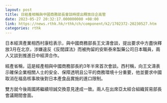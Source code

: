 ```yaml
---
layout: post
title: 日經產相稱與中國商務部長會談時提出釋放日企高管
date: 2023-05-27 20:32:17.000000000 +08:00
link: https://news.rthk.hk/rthk/ch/component/k2/1702372-20230527.htm
categories: rthk
---
```


日本經濟產業相西村康稔表示，與中國商務部長王文濤會談，提出要求中方盡快釋放3月在北京，涉嫌違反《反間諜法》而被拘留的安斯泰來製藥公司日本職員，兩人又談到推進日中經濟合作。

經產省稱，這是經產相與中國商務部長約3年半來首次會談。西村稱，向王文濤表示確保企業相關人士的安全、保障透明且公平的商務環境十分重要，他並要求中國取消在福島核事故後對日本產食品實施的進口限制。

雙方就今後兩國將繼續坦誠交換意見達成一致。兩人在出席亞太經合組織貿易部長會議期間會面。
